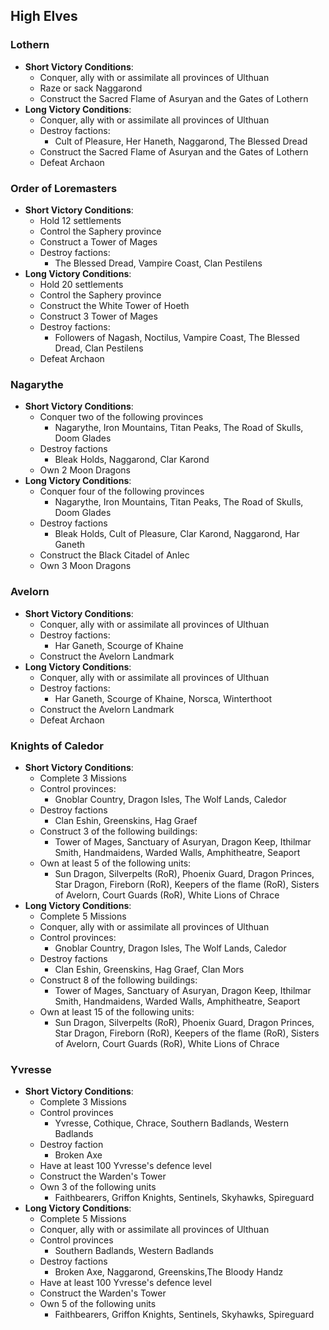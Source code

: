 ## High Elves		

### Lothern

* **Short Victory Conditions**:
	* Conquer, ally with or assimilate all provinces of Ulthuan
	* Raze or sack Naggarond
	* Construct the Sacred Flame of Asuryan and the Gates of Lothern
* **Long Victory Conditions**:
	* Conquer, ally with or assimilate all provinces of Ulthuan
	* Destroy factions:
	    * Cult of Pleasure, Her Haneth, Naggarond, The Blessed Dread
	* Construct the Sacred Flame of Asuryan and the Gates of Lothern
	* Defeat Archaon

### Order of Loremasters

* **Short Victory Conditions**:
	* Hold 12 settlements
	* Control the Saphery province
	* Construct a Tower of Mages
	* Destroy factions:
	    * The Blessed Dread, Vampire Coast, Clan Pestilens
* **Long Victory Conditions**:
	* Hold 20 settlements
	* Control the Saphery province
	* Construct the White Tower of Hoeth
	* Construct 3 Tower of Mages
	* Destroy factions:
	    * Followers of Nagash, Noctilus, Vampire Coast, The Blessed Dread, Clan Pestilens
	* Defeat Archaon

### Nagarythe 

* **Short Victory Conditions**:
	* Conquer two of the following provinces
	    * Nagarythe, Iron Mountains, Titan Peaks, The Road of Skulls, Doom Glades
	* Destroy factions
	    * Bleak Holds, Naggarond, Clar Karond
	* Own 2 Moon Dragons
* **Long Victory Conditions**:
	* Conquer four of the following provinces
	    * Nagarythe, Iron Mountains, Titan Peaks, The Road of Skulls, Doom Glades
	* Destroy factions
	    * Bleak Holds, Cult of Pleasure, Clar Karond, Naggarond, Har Ganeth
	* Construct the Black Citadel of Anlec
	* Own 3 Moon Dragons

### Avelorn

* **Short Victory Conditions**:
	* Conquer, ally with or assimilate all provinces of Ulthuan
	* Destroy factions:
	    * Har Ganeth, Scourge of Khaine
	* Construct the Avelorn Landmark
* **Long Victory Conditions**:
	* Conquer, ally with or assimilate all provinces of Ulthuan
	* Destroy factions:
	    * Har Ganeth, Scourge of Khaine, Norsca, Winterthoot
	* Construct the Avelorn Landmark
	* Defeat Archaon

### Knights of Caledor

* **Short Victory Conditions**:
	* Complete 3 Missions
	* Control provinces:
	    * Gnoblar Country, Dragon Isles, The Wolf Lands, Caledor
	* Destroy factions
	    * Clan Eshin, Greenskins, Hag Graef
	* Construct 3 of the following buildings:
	    * Tower of Mages, Sanctuary of Asuryan, Dragon Keep, Ithilmar Smith, Handmaidens, Warded Walls, Amphitheatre,
	    Seaport 
    * Own at least 5 of the following units:
        * Sun Dragon, Silverpelts (RoR), Phoenix Guard, Dragon Princes, Star Dragon, Fireborn (RoR), Keepers of the 
        flame (RoR), Sisters of Avelorn, Court Guards (RoR), White Lions of Chrace
* **Long Victory Conditions**:
	* Complete 5 Missions
	* Conquer, ally with or assimilate all provinces of Ulthuan
	* Control provinces:
	    * Gnoblar Country, Dragon Isles, The Wolf Lands, Caledor
	* Destroy factions
	    * Clan Eshin, Greenskins, Hag Graef, Clan Mors
	* Construct 8 of the following buildings:
	    * Tower of Mages, Sanctuary of Asuryan, Dragon Keep, Ithilmar Smith, Handmaidens, Warded Walls, Amphitheatre,
	    Seaport 
    * Own at least 15 of the following units:
        * Sun Dragon, Silverpelts (RoR), Phoenix Guard, Dragon Princes, Star Dragon, Fireborn (RoR), Keepers of the 
        flame (RoR), Sisters of Avelorn, Court Guards (RoR), White Lions of Chrace

### Yvresse

* **Short Victory Conditions**:
	* Complete 3 Missions
	* Control provinces
	    * Yvresse, Cothique, Chrace, Southern Badlands, Western Badlands
	* Destroy faction
	    * Broken Axe
	* Have at least 100 Yvresse's defence level
	* Construct the Warden's Tower
	* Own 3 of the following units
	    * Faithbearers, Griffon Knights, Sentinels, Skyhawks, Spireguard
* **Long Victory Conditions**:
	* Complete 5 Missions
	* Conquer, ally with or assimilate all provinces of Ulthuan
	* Control provinces
	    * Southern Badlands, Western Badlands
	* Destroy factions
	    * Broken Axe, Naggarond, Greenskins,The Bloody Handz
	* Have at least 100 Yvresse's defence level
	* Construct the Warden's Tower
	* Own 5 of the following units
	    * Faithbearers, Griffon Knights, Sentinels, Skyhawks, Spireguard
